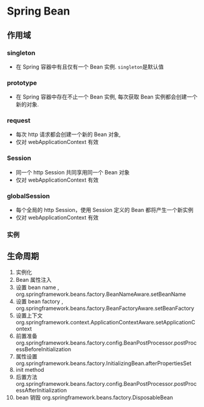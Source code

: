 # Spring Bean 



## 作用域
### singleton
- 在 Spring 容器中有且仅有一个 Bean 实例. `singleton`是默认值
### prototype
- 在 Spring 容器中存在不止一个 Bean 实例, 每次获取 Bean 实例都会创建一个新的对象. 

### request
- 每次 http 请求都会创建一个新的 Bean 对象, 
- 仅对 webApplicationContext 有效

### Session
- 同一个 http Session 共同享用同一个 Bean 对象
- 仅对 webApplicationContext 有效

### globalSession
- 每个全局的 http Session，使用 Session 定义的 Bean 都将产生一个新实例
- 仅对 webApplicationContext 有效

### 实例




## 生命周期
1. 实例化
1. Bean 属性注入
1. 设置 bean name , org.springframework.beans.factory.BeanNameAware.setBeanName 
1. 设置 bean factory , org.springframework.beans.factory.BeanFactoryAware.setBeanFactory
1. 设置上下文 org.springframework.context.ApplicationContextAware.setApplicationContext
1. 前置准备 org.springframework.beans.factory.config.BeanPostProcessor.postProcessBeforeInitialization
1. 属性设置 org.springframework.beans.factory.InitializingBean.afterPropertiesSet
1. init method 
1. 后置方法 org.springframework.beans.factory.config.BeanPostProcessor.postProcessAfterInitialization
1. bean 销毁 org.springframework.beans.factory.DisposableBean

